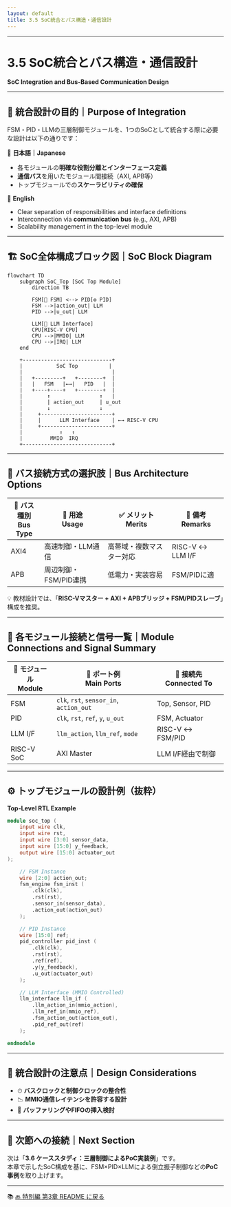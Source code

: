 ```yaml
---
layout: default
title: 3.5 SoC統合とバス構造・通信設計
---
```


---

# 3.5 SoC統合とバス構造・通信設計  
**SoC Integration and Bus-Based Communication Design**

---

## 🧩 統合設計の目的｜Purpose of Integration

FSM・PID・LLMの三層制御モジュールを、1つのSoCとして統合する際に必要な設計は以下の通りです：

📝 **日本語｜Japanese**
- 各モジュールの**明確な役割分離とインターフェース定義**
- **通信バス**を用いたモジュール間接続（AXI, APB等）
- トップモジュールでの**スケーラビリティの確保**

📝 **English**
- Clear separation of responsibilities and interface definitions
- Interconnection via **communication bus** (e.g., AXI, APB)
- Scalability management in the top-level module

---

## 🏗 SoC全体構成ブロック図｜SoC Block Diagram

```mermaid
flowchart TD
    subgraph SoC_Top [SoC Top Module]
        direction TB

        FSM[🧠 FSM] <--> PID[⚙️ PID]
        FSM -->|action_out| LLM
        PID -->|u_out| LLM
        
        LLM[🔌 LLM Interface]
        CPU[RISC-V CPU]
        CPU -->|MMIO| LLM
        CPU -->|IRQ| LLM
    end
```

```text
    +-----------------------------+
    |           SoC Top          |
    |                             |
    |   +---------+   +--------+  |
    |   |   FSM   |←→|   PID   |  |
    |   +----+----+   +--------+  |
    |        ↑                ↑   |
    |        | action_out     | u_out
    |        ↓                ↓
    |     +-----------------------+
    |     |      LLM Interface    | ←→ RISC-V CPU
    |     +-----------------------+
    |            ↑   ↑
    |         MMIO  IRQ
    +-----------------------------+
```

---

## 📡 バス接続方式の選択肢｜Bus Architecture Options

| 🧩 バス種別<br>Bus Type | 🔧 用途<br>Usage | ✅ メリット<br>Merits | 📝 備考<br>Remarks |
|------------------|----------------|------------------|----------------|
| AXI4 | 高速制御・LLM通信 | 高帯域・複数マスター対応 | RISC-V ↔ LLM I/F |
| APB | 周辺制御・FSM/PID連携 | 低電力・実装容易 | FSM/PIDに適 |

💡 教材設計では、「**RISC-Vマスター + AXI + APBブリッジ + FSM/PIDスレーブ**」構成を推奨。

---

## 🔄 各モジュール接続と信号一覧｜Module Connections and Signal Summary

| 🔧 モジュール<br>Module | 📶 ポート例<br>Main Ports | 🔗 接続先<br>Connected To |
|------------------|------------------------|------------------|
| FSM | `clk`, `rst`, `sensor_in`, `action_out` | Top, Sensor, PID |
| PID | `clk`, `rst`, `ref`, `y`, `u_out` | FSM, Actuator |
| LLM I/F | `llm_action`, `llm_ref`, `mode` | RISC-V ↔ FSM/PID |
| RISC-V SoC | AXI Master | LLM I/F経由で制御 |

---

## ⚙️ トップモジュールの設計例（抜粋）  
**Top-Level RTL Example**

```verilog
module soc_top (
    input wire clk,
    input wire rst,
    input wire [3:0] sensor_data,
    input wire [15:0] y_feedback,
    output wire [15:0] actuator_out
);

    // FSM Instance
    wire [2:0] action_out;
    fsm_engine fsm_inst (
        .clk(clk),
        .rst(rst),
        .sensor_in(sensor_data),
        .action_out(action_out)
    );

    // PID Instance
    wire [15:0] ref;
    pid_controller pid_inst (
        .clk(clk),
        .rst(rst),
        .ref(ref),
        .y(y_feedback),
        .u_out(actuator_out)
    );

    // LLM Interface (MMIO Controlled)
    llm_interface llm_if (
        .llm_action_in(mmio_action),
        .llm_ref_in(mmio_ref),
        .fsm_action_out(action_out),
        .pid_ref_out(ref)
    );

endmodule
```

---

## 📝 統合設計の注意点｜Design Considerations

- ⏱ **バスクロックと制御クロックの整合性**
- 📉 **MMIO通信レイテンシを許容する設計**
- 🧺 **バッファリングやFIFOの挿入検討**

---

## 📎 次節への接続｜Next Section

次は「**3.6 ケーススタディ：三層制御によるPoC実装例**」です。  
本章で示したSoC構成を基に、FSM×PID×LLMによる倒立振子制御などの**PoC事例**を取り上げます。

---

📚 [🔙 特別編 第3章 README に戻る](../README.md)
